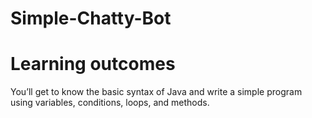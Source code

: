 # Simple-Chatty-Bot

# Learning outcomes
You’ll get to know the basic syntax of Java and write a simple program using variables, conditions, loops, and methods.
